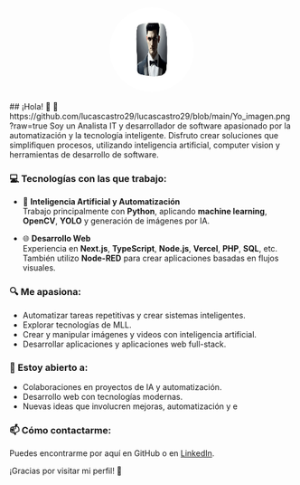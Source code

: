 <p align="center">
  <img src="https://github.com/lucascastro29/lucascastro29/blob/main/Yo_imagen.png?raw=true" width="150" height="150" alt="Lucas Castro" style="border-radius: 50%;"/>
</p>
## ¡Hola! 👋 🚀https://github.com/lucascastro29/lucascastro29/blob/main/Yo_imagen.png?raw=true
Soy un Analista IT y desarrollador de software apasionado por la automatización y la tecnología inteligente. Disfruto crear soluciones que simplifiquen procesos, utilizando inteligencia artificial, computer vision y herramientas de desarrollo de software.

### 💻 Tecnologías con las que trabajo:
- 🧠 **Inteligencia Artificial y Automatización**  
  Trabajo principalmente con **Python**, aplicando **machine learning**, **OpenCV**, **YOLO** y generación de imágenes por IA.

- 🌐 **Desarrollo Web**  
  Experiencia en **Next.js**, **TypeScript**, **Node.js**, **Vercel**, **PHP**, **SQL**, etc.  
  También utilizo **Node-RED** para crear aplicaciones basadas en flujos visuales.

### 🔍 Me apasiona:
- Automatizar tareas repetitivas y crear sistemas inteligentes.
- Explorar tecnologías de MLL.
- Crear y manipular imágenes y videos con inteligencia artificial.
- Desarrollar aplicaciones y aplicaciones web full-stack.

### 🤝 Estoy abierto a:
- Colaboraciones en proyectos de IA y automatización.
- Desarrollo web con tecnologías modernas.
- Nuevas ideas que involucren mejoras, automatización y e

### 📫 Cómo contactarme:
Puedes encontrarme por aquí en GitHub o en [LinkedIn](https://www.linkedin.com/in/lucas-castro-7b4003219/).

¡Gracias por visitar mi perfil! 🚀
